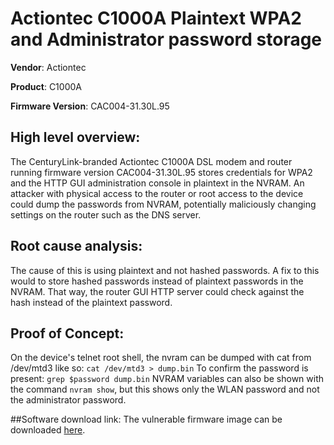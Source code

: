 # Actiontec C1000A Plaintext WPA2 and Administrator password storage
**Vendor**: Actiontec

**Product**: C1000A

**Firmware Version**: CAC004-31.30L.95

## High level overview:
The CenturyLink-branded Actiontec C1000A DSL modem and router running firmware version CAC004-31.30L.95 stores credentials for WPA2 and the HTTP GUI administration 
console in plaintext in the NVRAM. An attacker with physical access to the router or root access to the device could dump the passwords from NVRAM, potentially 
maliciously changing settings on the router such as the DNS server.

## Root cause analysis:
The cause of this is using plaintext and not hashed passwords. A fix to this would to store hashed passwords instead of plaintext passwords in the NVRAM. 
That way, the router GUI HTTP server could check against the hash instead of the plaintext password.

## Proof of Concept:
On the device's telnet root shell, the nvram can be dumped with cat from /dev/mtd3 like so:
`cat /dev/mtd3 > dump.bin`
To confirm the password is present:
`grep $password dump.bin`
NVRAM variables can also be shown with the command `nvram show`, but this shows only the WLAN password and not the administrator password.

##Software download link:
The vulnerable firmware image can be downloaded [here](http://qwest.centurylink.com/internethelp/modems/c1000a/firmware/CAC004-31.30L.95.img).
